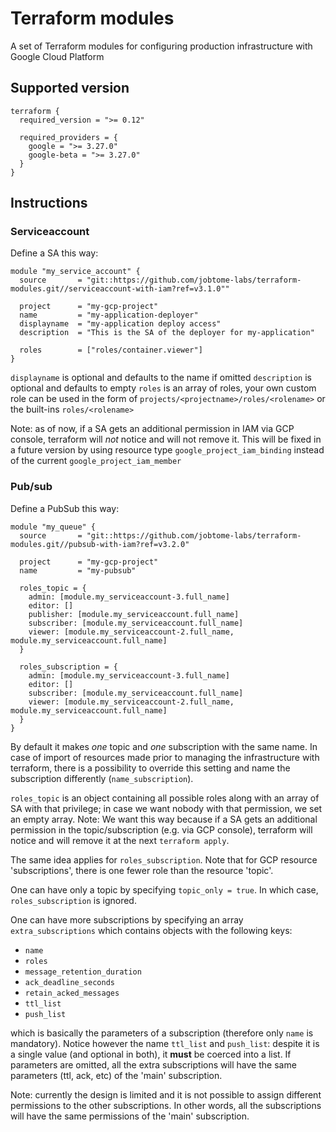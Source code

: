 # Terraform modules

A set of Terraform modules for configuring production infrastructure with Google Cloud Platform

## Supported version

```
terraform {
  required_version = ">= 0.12"

  required_providers = {
    google = ">= 3.27.0"
    google-beta = ">= 3.27.0"
  }
}
```

## Instructions

### Serviceaccount

Define a SA this way:

```
module "my_service_account" {
  source       = "git::https://github.com/jobtome-labs/terraform-modules.git//serviceaccount-with-iam?ref=v3.1.0""

  project      = "my-gcp-project"
  name         = "my-application-deployer"
  displayname  = "my-application deploy access"
  description  = "This is the SA of the deployer for my-application"

  roles        = ["roles/container.viewer"]
}
```

`displayname` is optional and defaults to the name if omitted
`description` is optional and defaults to empty
`roles` is an array of roles, your own custom role can be used in the form of `projects/<projectname>/roles/<rolename>` or the built-ins `roles/<rolename>`

Note: as of now, if a SA gets an additional permission in IAM via GCP console, terraform will *not* notice and will not remove it. This will be fixed in a future version by using resource type `google_project_iam_binding` instead of the current `google_project_iam_member`

### Pub/sub

Define a PubSub this way:

```
module "my_queue" {
  source       = "git::https://github.com/jobtome-labs/terraform-modules.git//pubsub-with-iam?ref=v3.2.0"

  project      = "my-gcp-project"
  name         = "my-pubsub"

  roles_topic = {
    admin: [module.my_serviceaccount-3.full_name]
    editor: []
    publisher: [module.my_serviceaccount.full_name]
    subscriber: [module.my_serviceaccount.full_name]
    viewer: [module.my_serviceaccount-2.full_name, module.my_serviceaccount.full_name]
  }

  roles_subscription = {
    admin: [module.my_serviceaccount-3.full_name]
    editor: []
    subscriber: [module.my_serviceaccount.full_name]
    viewer: [module.my_serviceaccount-2.full_name, module.my_serviceaccount.full_name]
  }
}
```

By default it makes *one* topic and *one* subscription with the same name. In case of import of resources made prior to managing the infrastructure with terraform, there is a possibility to override this setting and name the subscription differently (`name_subscription`).

`roles_topic` is an object containing all possible roles along with an array of SA with that privilege; in case we want nobody with that permission, we set an empty array.
Note: We want this way because if a SA gets an additional permission in the topic/subscription (e.g. via GCP console), terraform will notice and will remove it at the next `terraform apply`.

The same idea applies for `roles_subscription`. Note that for GCP resource 'subscriptions', there is one fewer role than the resource 'topic'.

One can have only a topic by specifying `topic_only = true`. In which case, `roles_subscription` is ignored.

One can have more subscriptions by specifying an array `extra_subscriptions` which contains objects with the following keys:
 - `name`
 - `roles`
 - `message_retention_duration`
 - `ack_deadline_seconds`
 - `retain_acked_messages`
 - `ttl_list`
 - `push_list`

which is basically the parameters of a subscription (therefore only `name` is mandatory). Notice however the name `ttl_list` and `push_list`: despite it is a single value (and optional in both), it **must** be coerced into a list. If parameters are omitted, all the extra subscriptions will have the same parameters (ttl, ack, etc) of the 'main' subscription.

Note: currently the design is limited and it is not possible to assign different permissions to the other subscriptions. In other words, all the subscriptions will have the same permissions of the 'main' subscription.
